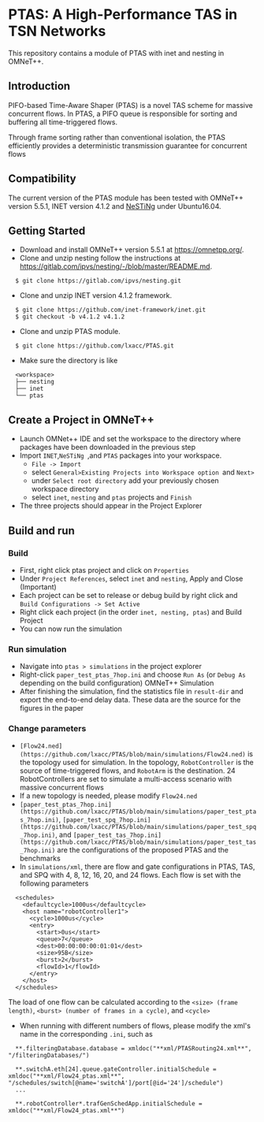 # PTAS: A High-Performance TAS in TSN Networks
This repository contains a module of PTAS with inet and nesting in OMNeT++.

## Introduction<br>
PIFO-based Time-Aware Shaper (PTAS) is a novel TAS scheme for massive concurrent flows. In PTAS, a
PIFO queue is responsible for sorting and buffering all time-triggered flows. 

Through frame sorting rather than conventional isolation, the PTAS efficiently provides a deterministic transmission
guarantee for concurrent flows

## Compatibility<br>
The current version of the PTAS module has been tested with OMNeT++ version 5.5.1, INET version 4.1.2 and 
[NeSTiNg](https://gitlab.com/ipvs/nesting) under Ubuntu16.04.

## Getting Started
+ Download and install OMNeT++ version 5.5.1 at https://omnetpp.org/.
+ Clone and unzip nesting follow the instructions at https://gitlab.com/ipvs/nesting/-/blob/master/README.md.

```
  $ git clone https://gitlab.com/ipvs/nesting.git
```
+ Clone and unzip INET version 4.1.2 framework.

```
  $ git clone https://github.com/inet-framework/inet.git
  $ git checkout -b v4.1.2 v4.1.2
```
+ Clone and unzip PTAS module.

```
  $ git clone https://github.com/lxacc/PTAS.git
```
+ Make sure the directory is like

```
  <workspace>
  ├── nesting
  ├── inet
  └── ptas
```

## Create a Project in OMNeT++
+ Launch OMNet++ IDE and set the workspace to the directory where packages have been downloaded in the previous step
+ Import  `INET`,`NeSTiNg `,and `PTAS` packages into your workspace.
    * `File -> Import`
    * select `General>Existing Projects into Workspace option `and `Next>`
    *  under `Select root directory` add your previously chosen workspace directory
    * select `inet`, `nesting` and `ptas` projects and `Finish`
+ The three projects should appear in the Project Explorer

## Build and run

### Build
+ First, right click ptas project and click on `Properties`
+ Under `Project References`, select `inet` and `nesting`, Apply and Close (Important)
+ Each project can be set to release or debug build by right click and `Build Configurations -> Set Active`
+ Right click each project (in the order `inet, nesting, ptas`) and Build Project      
+ You can now run the simulation  


### Run simulation
+ Navigate into `ptas > simulations` in the project explorer
+ Right-click `paper_test_ptas_7hop.ini` and choose `Run As` (or `Debug As` depending on the build configuration) OMNeT++ Simulation
+ After finishing the simulation, find the statistics file in `result-dir` and export the end-to-end delay data. These data are the source for the figures in the paper

### Change parameters
+ `[Flow24.ned](https://github.com/lxacc/PTAS/blob/main/simulations/Flow24.ned)` is the topology used for simulation. In the topology, `RobotController` is the source of time-triggered flows, and `RobotArm` is the destination. 24 RobotControllers are set to simulate a multi-access scenario with massive concurrent flows
+ If a new topology is needed, please modify `Flow24.ned`
+ `[paper_test_ptas_7hop.ini](https://github.com/lxacc/PTAS/blob/main/simulations/paper_test_ptas_7hop.ini)`, `[paper_test_spq_7hop.ini](https://github.com/lxacc/PTAS/blob/main/simulations/paper_test_spq_7hop.ini)`, and `[paper_test_tas_7hop.ini](https://github.com/lxacc/PTAS/blob/main/simulations/paper_test_tas_7hop.ini)` are the configurations of the proposed PTAS and the benchmarks
+ In `simulations/xml`, there are flow and gate configurations in PTAS, TAS, and SPQ with 4, 8, 12, 16, 20, and 24 flows. Each flow is set with the following parameters
```
  <schedules>
    <defaultcycle>1000us</defaultcycle>
    <host name="robotController1">
      <cycle>1000us</cycle>
      <entry>
        <start>0us</start>
        <queue>7</queue>
        <dest>00:00:00:00:01:01</dest>
        <size>95B</size>
        <burst>2</burst>
        <flowId>1</flowId>
      </entry>
    </host>
  </schedules>
```
The load of one flow can be calculated according to the `<size> (frame length)`, `<burst> (number of frames in a cycle)`, and `<cycle>`
+ When running with different numbers of flows, please modify the xml's name in the corresponding `.ini`, such as  
```
  **.filteringDatabase.database = xmldoc("**xml/PTASRouting24.xml**", "/filteringDatabases/")

  **.switchA.eth[24].queue.gateController.initialSchedule = xmldoc("**xml/Flow24_ptas.xml**", "/schedules/switch[@name='switchA']/port[@id='24']/schedule")
  ...

  **.robotController*.trafGenSchedApp.initialSchedule = xmldoc("**xml/Flow24_ptas.xml**")
```
